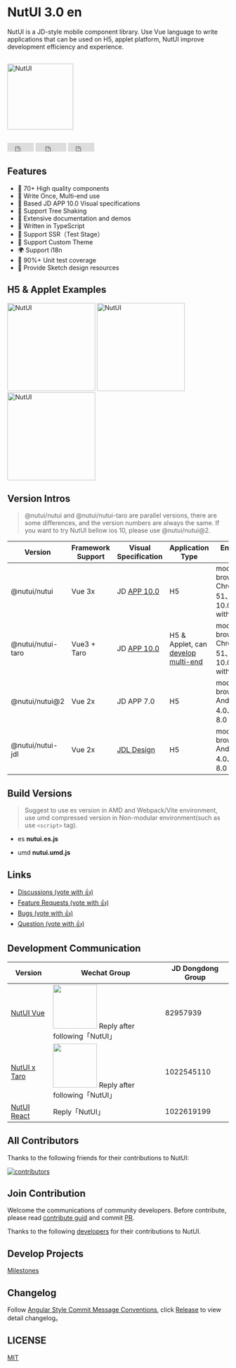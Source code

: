 # NutUI 3.0 en

<!-- NutUI 是京东风格的 Vue 移动端组件库，开发和服务于移动Web界面的企业级产品。 -->
NutUI is a JD-style mobile component library. Use Vue language to write applications that can be used on H5, applet platform, NutUI improve development efficiency and experience.

<div style="margin:30px 0;">
    <img src="https://img14.360buyimg.com/imagetools/jfs/t1/167902/2/8762/791358/603742d7E9b4275e3/e09d8f9a8bf4c0ef.png" width="150" alt="NutUI">
</div>

<iframe src="https://ghbtns.com/github-btn.html?user=jdf2e&repo=nutui&type=star&count=true" frameborder="0" scrolling="0" width="60px" height="20px"></iframe>

<iframe src="https://ghbtns.com/github-btn.html?user=jdf2e&repo=nutui&type=watch&count=true&v=2" frameborder="0" scrolling="0" width="70px" height="20px"></iframe>

<iframe src="https://ghbtns.com/github-btn.html?user=jdf2e&repo=nutui&type=fork&count=true" frameborder="0" scrolling="0" width="60px" height="20px"></iframe>

##  Features

* 🚀 70+ High quality components
* 💪 Write Once, Multi-end use
* 📖 Based JD APP 10.0 Visual specifications
* 🍭 Support Tree Shaking
* 📖 Extensive documentation and demos
* 💪 Written in TypeScript
* 💪 Support SSR（Test Stage）
* 🍭 Support Custom Theme
* 🌍 Support i18n
* 🍭 90%+ Unit test coverage
* 📖 Provide Sketch design resources

## H5 & Applet Examples

<img src="https://img12.360buyimg.com/imagetools/jfs/t1/162421/39/13392/9425/6052ea60E592310a9/264bdff23ef5fe95.png" width="200" alt="NutUI" />
<img src="https://storage.360buyimg.com/jdc-article/gh_f2231eb941be_258.jpg" width="200" alt="NutUI" />
<img src="https://img12.360buyimg.com/imagetools/jfs/t1/205124/1/15643/30360/62aad730Ea5734bf9/703bb91a0b73282f.png" width="200" alt="NutUI" />

## Version Intros

> @nutui/nutui and @nutui/nutui-taro are parallel versions, there are some differences, and the version numbers are always the same. If you want to try NutUI bellow ios 10, please use @nutui/nutui@2.

| Version | Framework Support | Visual Specification | Application Type | Environment Support
| --- | --- | --- | --- | --- |
| @nutui/nutui  | Vue 3x | JD [APP 10.0](https://nutui.jd.com/#/resource) | H5 | modern browser and Chrome >= 51、iOS >= 10.0(consistent with Vue3)
| @nutui/nutui-taro  | Vue3 + Taro | JD [APP 10.0](https://nutui.jd.com/#/resource) | H5 & Applet, can [develop multi-end](https://nutui.jd.com/#/zh-CN/guide/starttaro) | modern browser and Chrome >= 51、iOS >= 10.0(consistent with Vue3)
| @nutui/nutui@2  | Vue 2x | JD APP 7.0 | H5 | modern browser and Android >= 4.0、iOS >= 8.0
| @nutui/nutui-jdl  | Vue 2x | [JDL Design](https://nutui.jd.com/jdl/#/design) | H5 | modern browser and Android >= 4.0、iOS >= 8.0


## Build Versions

> Suggest to use es version in AMD and Webpack/Vite environment, use umd compressed version in Non-modular environment(such as use `<script>` tag).

* es **nutui.es.js**

* umd **nutui.umd.js**


## Links

<ul>
    <li>
        <a href="https://github.com/jdf2e/nutui/discussions">
            Discussions  (vote with 👍)
        </a>
    </li>
    <li>
        <a href="https://github.com/jdf2e/nutui/issues?q=is%3Aissue+is%3Aopen+label%3A%22help+wanted%22">
            Feature Requests (vote with 👍)
        </a>
    </li>
     <li>
        <a href="https://github.com/jdf2e/nutui/labels/bug%203.0">
            Bugs (vote with 👍)
        </a>
    </li>
     <li>
        <a href="https://github.com/jdf2e/nutui/issues?q=is%3Aissue+is%3Aopen+label%3Aquestion">
            Question  (vote with 👍)
        </a>
    </li>
</ul>

## Development Communication

| Version | Wechat Group | JD Dongdong Group |
| --- | --- |--- |
| [NutUI Vue](https://github.com/jdf2e/nutui/issues) | <img src="https://storage.360buyimg.com/nutui-static/image/wx-code.png" width="100" /> Reply after following「NutUI」 | 82957939
| [NutUI x Taro](https://github.com/jdf2e/nutui/issues) | <img src="https://camo.githubusercontent.com/db4276b4ee4b443158195e943e9e678cb4d2afb7580f70d4d817ef0a90413aec/687474703a2f2f73746f726167652e333630627579696d672e636f6d2f7461726f2d6a642d636f6d2f7374617469632f636f6e746163745f7461726f5f6e757475695f71722e706e67" width="100" /> Reply after following「NutUI」 | 1022545110 |
| [NutUI React](https://github.com/jdf2e/nutui-react/issues) | Reply「NutUI」 | 1022619199


## All Contributors

Thanks to the following friends for their contributions to NutUI:

<a href="https://github.com/jdf2e/nutui/graphs/contributors">
  <img src="https://opencollective.com/nutui/contributors.svg?width=890&button=false" alt="contributors">
</a>

## Join Contribution

Welcome the communications of community developers. Before contribute, please read [contribute guid](https://nutui.jd.com/#/zh-CN/guide/contributing) and commit [PR](https://github.com/jdf2e/nutui/pulls).

Thanks to the following [developers](https://github.com/jdf2e/nutui/graphs/contributors) for their contributions to NutUI.

## Develop Projects

[Milestones](https://github.com/jdf2e/nutui/projects)

## Changelog

Follow [Angular Style Commit Message Conventions](https://gist.github.com/stephenparish/9941e89d80e2bc58a153), click [Release](https://github.com/jdf2e/nutui/releases) to view detail changelog。

## LICENSE

[MIT](https://zh.wikipedia.org/wiki/MIT%E8%A8%B1%E5%8F%AF%E8%AD%89)

